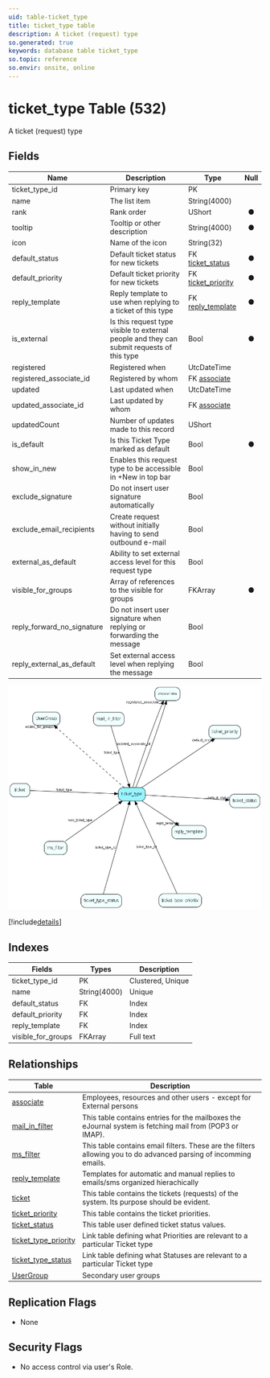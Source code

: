 ```yaml
---
uid: table-ticket_type
title: ticket_type table
description: A ticket (request) type
so.generated: true
keywords: database table ticket_type
so.topic: reference
so.envir: onsite, online
---
```


# ticket\_type Table (532)

A ticket (request) type

## Fields

| Name | Description | Type | Null |
|------|-------------|------|:----:|
|ticket\_type\_id|Primary key|PK| |
|name|The list item|String(4000)| |
|rank|Rank order|UShort|&#x25CF;|
|tooltip|Tooltip or other description|String(4000)|&#x25CF;|
|icon|Name of the icon|String(32)| |
|default\_status|Default ticket status for new tickets|FK [ticket_status](ticket-status.md)|&#x25CF;|
|default\_priority|Default ticket priority for new tickets|FK [ticket_priority](ticket-priority.md)|&#x25CF;|
|reply\_template|Reply template to use when replying to a ticket of this type|FK [reply_template](reply-template.md)|&#x25CF;|
|is\_external|Is this request type visible to external people and they can submit requests of this type|Bool|&#x25CF;|
|registered|Registered when|UtcDateTime| |
|registered\_associate\_id|Registered by whom|FK [associate](associate.md)| |
|updated|Last updated when|UtcDateTime| |
|updated\_associate\_id|Last updated by whom|FK [associate](associate.md)| |
|updatedCount|Number of updates made to this record|UShort| |
|is\_default|Is this Ticket Type marked as default|Bool|&#x25CF;|
|show\_in\_new|Enables this request type to be accessible in +New in top bar|Bool| |
|exclude\_signature|Do not insert user signature automatically|Bool| |
|exclude\_email\_recipients|Create request without initially having to send outbound e-mail|Bool| |
|external\_as\_default|Ability to set external access level for this request type|Bool| |
|visible\_for\_groups|Array of references to the visible for groups|FKArray|&#x25CF;|
|reply\_forward\_no\_signature|Do not insert user signature when replying or forwarding the message|Bool| |
|reply\_external\_as\_default|Set external access level when replying the message|Bool| |


![ticket_type table relationship diagram](./media/ticket_type.png)

[!include[details](./includes/ticket-type.md)]

## Indexes

| Fields | Types | Description |
|--------|-------|-------------|
|ticket\_type\_id |PK |Clustered, Unique |
|name |String(4000) |Unique |
|default\_status |FK |Index |
|default\_priority |FK |Index |
|reply\_template |FK |Index |
|visible\_for\_groups |FKArray |Full text |

## Relationships

| Table|  Description |
|------|-------------|
|[associate](associate.md)  |Employees, resources and other users - except for External persons |
|[mail\_in\_filter](mail-in-filter.md)  |This table contains entries for the mailboxes the eJournal system is fetching mail from (POP3 or IMAP). |
|[ms\_filter](ms-filter.md)  |This table contains email filters. These are the filters allowing you to do advanced parsing of incomming emails. |
|[reply\_template](reply-template.md)  |Templates for automatic and manual replies to emails/sms organized hierachically |
|[ticket](ticket.md)  |This table contains the tickets (requests) of the system. Its purpose should be evident. |
|[ticket\_priority](ticket-priority.md)  |This table contains the ticket priorities. |
|[ticket\_status](ticket-status.md)  |This table user defined ticket status values. |
|[ticket\_type\_priority](ticket-type-priority.md)  |Link table defining what Priorities are relevant to a particular Ticket type |
|[ticket\_type\_status](ticket-type-status.md)  |Link table defining what Statuses are relevant to a particular Ticket type |
|[UserGroup](usergroup.md)  |Secondary user groups |


## Replication Flags

* None

## Security Flags

* No access control via user's Role.

